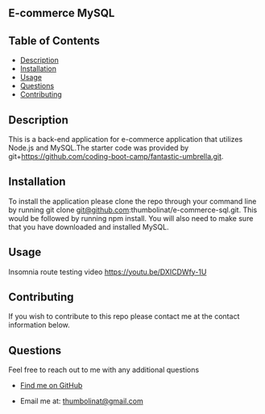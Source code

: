 ## E-commerce MySQL

  ## Table of Contents
 
  * [ Description ](#about)
  * [ Installation ](#installation)
  * [ Usage ](#usage)
  * [ Questions ](#questions)
  * [ Contributing ](#contribution)

  
  <a name="about"></a>
  ## Description
  
   This is a back-end application for e-commerce application that utilizes Node.js and MySQL.The starter code was provided by git+https://github.com/coding-boot-camp/fantastic-umbrella.git.
 
  <a name="installation"></a>
  
  
  ## Installation
 
  To install the application please clone the repo through your command line by running git clone git@github.com:thumbolinat/e-commerce-sql.git.  This would be followed by running npm install. You will also need to make sure that you have downloaded and installed MySQL. 
  
  <a name="usage"></a>
  
  
  ## Usage
  
  Insomnia route testing video    https://youtu.be/DXICDWfy-1U

  <a name="contribution"></a>

  ## Contributing
  
  If you wish to contribute to this repo please contact me at the contact information below. 
  
  <a name="questions"></a>
  
  ## Questions
  
  Feel free to reach out to me with any additional questions

  * [Find me on GitHub](https://github.com/thumbolinat/)

  * Email me at: thumbolinat@gmail.com

